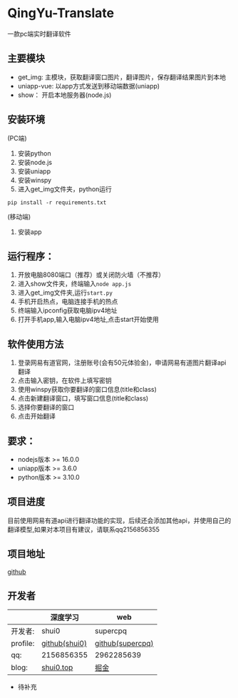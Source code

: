 # QingYu-Translate
一款pc端实时翻译软件

## 主要模块
- get_img: 主模块，获取翻译窗口图片，翻译图片，保存翻译结果图片到本地
- uniapp-vue: 以app方式发送到移动端数据(uniapp)
- show： 开启本地服务器(node.js)

## 安装环境
(PC端)
1. 安装python 
2. 安装node.js
3. 安装uniapp
4. 安装winspy
5. 进入get_img文件夹，python运行

 ``pip install -r requirements.txt``

(移动端)
1. 安装app


## 运行程序：
1. 开放电脑8080端口（推荐）或关闭防火墙（不推荐）
2. 进入show文件夹，终端输入`node app.js`
3. 进入get_img文件夹,运行`start.py`
4. 手机开启热点，电脑连接手机的热点
5. 终端输入ipconfig获取电脑ipv4地址
6. 打开手机app,输入电脑ipv4地址,点击start开始使用

## 软件使用方法
1. 登录网易有道官网，注册账号(会有50元体验金)，申请网易有道图片翻译api翻译
2. 点击输入密钥，在软件上填写密钥
3. 使用winspy获取你要翻译的窗口信息(title和class)
4. 点击新建翻译窗口，填写窗口信息(title和class)
5. 选择你要翻译的窗口
6. 点击开始翻译


## 要求：
- nodejs版本 >= 16.0.0
- uniapp版本 >= 3.6.0
- python版本 >= 3.10.0

## 项目进度
目前使用网易有道api进行翻译功能的实现，后续还会添加其他api，并使用自己的翻译模型,如果对本项目有建议，请联系qq2156856355


## 项目地址
[github](https://github.com/shui0/QingYu-Translate)


## 开发者
||深度学习|web|
| ----------- | ----------- | ----------- |
 |开发者:|shui0 |supercpq |
 |profile:|[github(shui0)](https://github.com/shui0)| [github(supercpq)](https://github.com/supercpq)|
 |qq:|2156856355| 2962285639|
 |blog:|[shui0.top](shui0.top)| [掘金](https://juejin.cn/user/3171425354782893/posts)|

- 待补充
